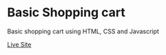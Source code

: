 <h1>Basic Shopping cart</h1>

<p>Basic shopping cart using HTML, CSS and Javascript</p>

<p><a href="https://pallabbarman.github.io/shopping-cart/">Live Site</a></p>